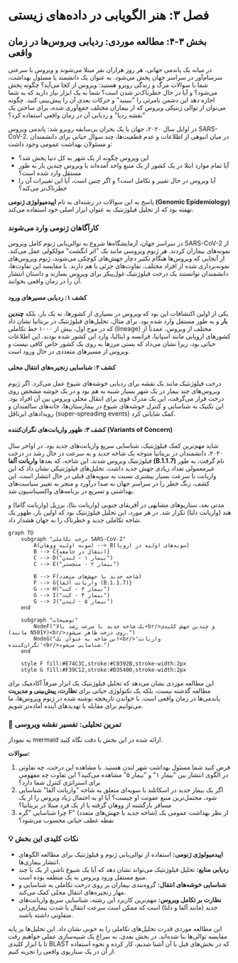 # فصل ۳: هنر الگویابی در داده‌های زیستی

## بخش ۳-۴: مطالعه موردی: ردیابی ویروس‌ها در زمان واقعی

در میانه یک پاندمی جهانی، هر روز هزاران نفر مبتلا می‌شوند و ویروس با سرعتی سرسام‌آور در سراسر جهان پخش می‌شود. به عنوان یک دانشمند یا مسئول بهداشت، شما با سوالات مرگ و زندگی روبرو هستید: ویروس از کجا می‌آید؟ چگونه پخش می‌شود؟ و آیا در حال خطرناک‌تر شدن است؟ شما به یک ابزار نیاز دارید که به شما اجازه دهد این دشمن نامرئی را "ببینید" و حرکات بعدی آن را پیش‌بینی کنید. چگونه می‌توان از توالی ژنتیکی ویروس که از بیماران مختلف جمع‌آوری شده، برای ساختن یک "نقشه ردپا" و ردیابی آن در زمان واقعی استفاده کرد؟

در اوایل سال ۲۰۲۰، جهان با یک بحران بی‌سابقه روبرو شد: پاندمی ویروس SARS-CoV-2. در میان انبوهی از اطلاعات و عدم قطعیت‌ها، چند سوال حیاتی برای دانشمندان و مسئولان بهداشت عمومی وجود داشت:

- این ویروس چگونه از یک شهر به کل دنیا پخش شد؟
- آیا تمام موارد ابتلا در یک کشور از یک منبع واحد آمده‌اند یا ویروس چندین بار به طور مستقل وارد شده است؟
- آیا ویروس در حال تغییر و تکامل است؟ و اگر چنین است، آیا این تغییرات آن را خطرناک‌تر می‌کند؟

پاسخ به این سوالات در رشته‌ای به نام **اپیدمیولوژی ژنومی (Genomic Epidemiology)** نهفته بود که از تحلیل فیلوژنتیک به عنوان ابزار اصلی خود استفاده می‌کند.

### **کارآگاهان ژنومی وارد می‌شوند**

در سراسر جهان، آزمایشگاه‌ها شروع به توالی‌یابی ژنوم کامل ویروس SARS-CoV-2 از نمونه‌های بیماران کردند. هر ژنوم ویروسی مانند یک "اثر انگشت" مولکولی عمل می‌کند. از آنجایی که ویروس‌ها هنگام تکثیر دچار جهش‌های کوچکی می‌شوند، ژنوم ویروس‌های نمونه‌برداری شده از افراد مختلف، تفاوت‌های جزئی با هم دارند. با مقایسه این تفاوت‌ها، دانشمندان توانستند یک درخت فیلوژنتیک غول‌پیکر برای ویروس بسازند و داستان انتشار آن را در زمان واقعی بخوانند.

#### **کشف ۱: ردیابی مسیرهای ورود**

یکی از اولین اکتشافات این بود که ویروس در بسیاری از کشورها، نه یک بار، بلکه **چندین بار** و به طور مستقل وارد شده بود. برای مثال، تحلیل‌های فیلوژنتیک در بریتانیا نشان داد که در موج اول، بیش از ۱۰۰۰ خط تکاملی (lineage) مختلف از ویروس، عمدتاً از کشورهای اروپایی مانند اسپانیا، فرانسه و ایتالیا، وارد این کشور شده بودند. این اطلاعات حیاتی بود، زیرا نشان می‌داد که بستن مرزها به روی یک کشور خاص کافی نیست و ویروس از مسیرهای متعددی در حال ورود است.

#### **کشف ۲: شناسایی زنجیره‌های انتقال محلی**

درخت فیلوژنتیک مانند یک نقشه برای ردیابی خوشه‌های شیوع عمل می‌کرد. اگر ژنوم ویروس‌های چند بیمار در یک شهر بسیار شبیه به هم بود و در یک خوشه مشخص روی درخت قرار می‌گرفت، این یک مدرک قوی برای انتقال محلی ویروس بین آن افراد بود. این تکنیک به شناسایی و کنترل خوشه‌های شیوع در بیمارستان‌ها، خانه‌های سالمندان و رویدادهای ابرناقل (super-spreading events) کمک شایانی کرد.

#### **کشف ۳: ظهور واریانت‌های نگران‌کننده (Variants of Concern)**

شاید مهم‌ترین کمک فیلوژنتیک، شناسایی سریع واریانت‌های جدید بود. در اواخر سال ۲۰۲۰، دانشمندان در بریتانیا متوجه یک شاخه جدید و به سرعت در حال رشد در درخت فیلوژنتیک ویروس شدند. این شاخه، که بعدها **واریانت آلفا (B.1.1.7)** نام گرفت، به طور غیرمعمولی تعداد زیادی جهش جدید داشت. تحلیل‌های فیلوژنتیکی نشان داد که این واریانت با سرعت بسیار بیشتری نسبت به سویه‌های قبلی در حال انتشار است. این کشف، زنگ خطر را در سراسر جهان به صدا درآورد و منجر به تغییر سیاست‌های بهداشتی و تسریع در برنامه‌های واکسیناسیون شد.

مدتی بعد، سناریوهای مشابهی در آفریقای جنوبی (واریانت بتا)، برزیل (واریانت گاما) و هند (واریانت دلتا) تکرار شد. در هر مورد، این تحلیل فیلوژنتیک بود که اولین بار، ظهور یک شاخه تکاملی جدید و خطرناک را به جهان هشدار داد.

```mermaid
graph TD
    subgraph "درخت تکاملی SARS-CoV-2"
        A(سویه اولیه ووهان) --> B(سویه‌های اولیه در اروپا)
        B --> C{انتقال در جامعه}
        C --> D("بیمار ۱ - لندن")
        C --> E("بیمار ۲ - منچستر")

        B --> F(شاخه جدید با جهش‌های متعدد)
        F --> G{واریانت آلفا (B.1.1.7)}
        G --> H("بیمار ۳ - کنت")
        G --> I("بیمار ۴ - کنت")
        G --> J("بیمار ۵ - لندن")
    end

    subgraph "توضیحات"
        NodeF("یک شاخه جدید با سرعت رشد بالا<br/>و چندین جهش کلیدی (مانند N501Y)<br/>روی درخت ظاهر می‌شود.")
        NodeG("این شاخه به عنوان یک<br/>'واریانت نگران‌کننده'<br/>شناسایی می‌شود.")
    end

    style F fill:#E74C3C,stroke:#C0392B,stroke-width:2px
    style G fill:#F39C12,stroke:#D35400,stroke-width:2px
```

این مطالعه موردی نشان می‌دهد که تحلیل فیلوژنتیک یک ابزار صرفاً آکادمیک برای مطالعه گذشته نیست، بلکه یک تکنولوژی حیاتی برای **نظارت، پیش‌بینی و مدیریت** پاندمی‌ها در زمان واقعی است. با خواندن تاریخچه نوشته شده در ژنوم ویروس‌ها، ما می‌توانیم برای مقابله با تهدیدهای آینده آماده‌تر شویم.

### 🔬 تمرین تحلیلی: تفسیر نقشه ویروسی

به نمودار mermaid ارائه شده در این بخش با دقت نگاه کنید.

**سوالات:**

1. فرض کنید شما مسئول بهداشت شهر لندن هستید. با مشاهده این درخت، چه تفاوتی در الگوی انتشار بین "بیمار ۱" و "بیمار ۵" مشاهده می‌کنید؟ این تفاوت چه مفهومی برای استراتژی کنترل شما دارد؟
2. اگر یک بیمار جدید در اسکاتلند با سویه‌ای متعلق به شاخه "واریانت آلفا" شناسایی شود، محتمل‌ترین منبع عفونت او چیست؟ آیا او به احتمال زیاد ویروس را از یک مسافر بازگشته از ووهان گرفته یا از یک فرد مبتلا در بریتانیا؟
3. چرا شناسایی "گره F" (شاخه جدید با جهش‌های متعدد) از نظر بهداشت عمومی یک نقطه عطف حیاتی محسوب می‌شود؟

### 💡 نکات کلیدی این بخش

- **اپیدمیولوژی ژنومی:** استفاده از توالی‌یابی ژنوم و فیلوژنتیک برای مطالعه الگوهای انتشار بیماری‌ها.
- **ردیابی منابع:** تحلیل فیلوژنتیک می‌تواند نشان دهد که آیا یک شیوع ناشی از یک یا چند منبع مستقل ورود ویروس به یک منطقه بوده است.
- **شناسایی خوشه‌های انتقال:** گروه‌بندی بیماران بر روی درخت تکاملی به شناسایی و مهار زنجیره‌های انتقال محلی کمک می‌کند.
- **نظارت بر تکامل ویروس:** مهم‌ترین کاربرد این رشته، شناسایی سریع واریانت‌های جدید (مانند آلفا و دلتا) است که ممکن است سرعت انتقال یا شدت بیماری‌زایی متفاوتی داشته باشند.

این مطالعه موردی قدرت تحلیل‌های تکاملی را به خوبی نشان داد. این تحلیل‌ها بر پایه مقایسه توالی‌ها بنا شده‌اند. در بخش بعدی، به سراغ یک شبیه‌سازی عملی خواهیم رفت تا با ابزار کلیدی BLAST که در بخش‌های قبل با آن آشنا شدیم، کار کرده و نحوه استفاده از آن در یک سناریوی واقعی را تجربه کنیم.
